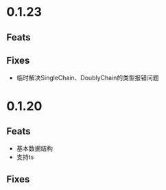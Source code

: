 # 0.1.23
## Feats
## Fixes
- 临时解决SingleChain、DoublyChain的类型报错问题

# 0.1.20
## Feats
- 基本数据结构
- 支持ts
## Fixes